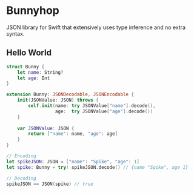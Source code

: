 # Bunnyhop
JSON library for Swift that extensively uses type inference and no extra syntax.

## Hello World

```swift
struct Bunny {
    let name: String?
    let age: Int
}

extension Bunny: JSONDecodable, JSONEncodable {
    init(JSONValue: JSON) throws {
        self.init(name: try JSONValue["name"].decode(),
                  age:  try JSONValue["age"].decode())
    }
    
    var JSONValue: JSON {
        return ["name": name, "age": age]
    }
}

// Encoding
let spikeJSON: JSON = ["name": "Spike", "age": 1]
let spike: Bunny = try! spikeJSON.decode() // {name "Spike", age 1}

// Decoding
spikeJSON == JSON(spike) // true
```
